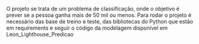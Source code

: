 O projeto se trata de um problema de classificação, onde o objetivo é prever se a pessoa ganha mais de 50 mil ou menos.
Para rodar o projeto é necessário das base de treino e teste, das bibliotecas do Python que estão em requirements e seguir o código da modelagem disponível em Leon_Lighthouse_Predicao
